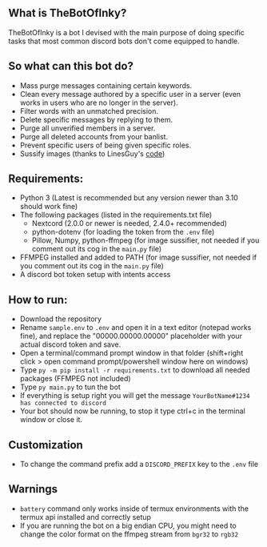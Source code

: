 ## What is TheBotOfInky?
TheBotOfInky is a bot I devised with the main purpose of doing specific tasks that most common discord bots don't come equipped to handle.

## So what can this bot do?
- Mass purge messages containing certain keywords.
- Clean every message authored by a specific user in a server (even works in users who are no longer in the server).
- Filter words with an unmatched precision.
- Delete specific messages by replying to them.
- Purge all unverified members in a server.
- Purge all deleted accounts from your banlist.
- Prevent specific users of being given specific roles.
- Sussify images (thanks to LinesGuy's [code](https://github.com/LinesGuy/img_sussifier/))

## Requirements:
 - Python 3 (Latest is recommended but any version newer than 3.10 should work fine)
 - The following packages (listed in the requirements.txt file)
    - Nextcord (2.0.0 or newer is needed, 2.4.0+ recommended)
    - python-dotenv (for loading the token from the `.env` file)
    - Pillow, Numpy, python-ffmpeg (for image sussifier, not needed if you comment out its cog in the `main.py` file)
 - FFMPEG installed and added to PATH (for image sussifier, not needed if you comment out its cog in the `main.py` file)
 - A discord bot token setup with intents access

## How to run:
 - Download the repository
 - Rename `sample.env` to `.env` and open it in a text editor (notepad works fine), and replace the "00000.00000.00000" placeholder with your actual discord token and save.
 - Open a terminal/command prompt window in that folder (shift+right click > open command prompt/powershell window here on windows)
 - Type `py -m pip install -r requirements.txt` to download all needed packages (FFMPEG not included)
 - Type `py main.py` to tun the bot
 - If everything is setup right you will get the message `YourBotName#1234 has connected to discord`
 - Your bot should now be running, to stop it type ctrl+c in the terminal window or close it.

## Customization
 - To change the command prefix add a `DISCORD_PREFIX` key to the `.env` file

## Warnings
 - `battery` command only works inside of termux environments with the termux api installed and correctly setup
 - If you are running the bot on a big endian CPU, you might need to change the color format on the ffmpeg stream from `bgr32` to `rgb32`